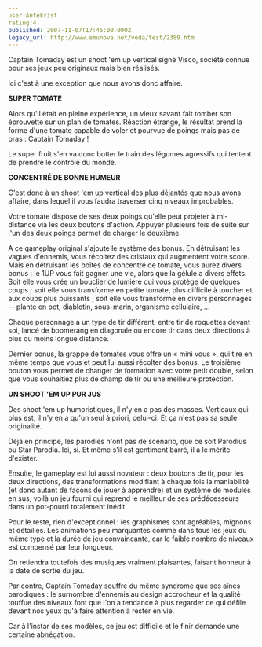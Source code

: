 ```yaml
---
user:Antekrist
rating:4
published: 2007-11-07T17:45:00.000Z
legacy_url: http://www.emunova.net/veda/test/2389.htm
---
```

Captain Tomaday est un shoot 'em up vertical signé Visco, société connue pour ses jeux peu originaux mais bien réalisés.  

Ici c'est à une exception que nous avons donc affaire.  

  

**SUPER TOMATE**  

Alors qu'il était en pleine expérience, un vieux savant fait tomber son éprouvette sur un plan de tomates. Réaction étrange, le résultat prend la forme d'une tomate capable de voler et pourvue de poings mais pas de bras : Captain Tomaday !  

Le super fruit s'en va donc botter le train des légumes agressifs qui tentent de prendre le contrôle du monde.  

  

**CONCENTRÉ DE BONNE HUMEUR**  

C'est donc à un shoot 'em up vertical des plus déjantés que nous avons affaire, dans lequel il vous faudra traverser cinq niveaux improbables.  

Votre tomate dispose de ses deux poings qu'elle peut projeter à mi-distance via les deux boutons d'action. Appuyer plusieurs fois de suite sur l'un des deux poings permet de charger le deuxième.  

A ce gameplay original s'ajoute le système des bonus. En détruisant les vagues d'ennemis, vous récoltez des cristaux qui augmentent votre score. Mais en détruisant les boîtes de concentré de tomate, vous aurez divers bonus : le 1UP vous fait gagner une vie, alors que la gélule a divers effets. Soit elle vous crée un bouclier de lumière qui vous protège de quelques coups ; soit elle vous transforme en petite tomate, plus difficile à toucher et aux coups plus puissants ; soit elle vous transforme en divers personnages -- plante en pot, diablotin, sous-marin, organisme cellulaire, ...  

Chaque personnage a un type de tir différent, entre tir de roquettes devant soi, lancé de boomerang en diagonale ou encore tir dans deux directions à plus ou moins longue distance.  

Dernier bonus, la grappe de tomates vous offre un « mini vous », qui tire en même temps que vous et peut lui aussi récolter des bonus. Le troisième bouton vous permet de changer de formation avec votre petit double, selon que vous souhaitiez plus de champ de tir ou une meilleure protection.  

  

**UN SHOOT 'EM UP PUR JUS**  

Des shoot 'em up humoristiques, il n'y en a pas des masses. Verticaux qui plus est, il n'y en a qu'un seul à priori, celui-ci. Et ça n'est pas sa seule originalité.  

Déjà en principe, les parodies n'ont pas de scénario, que ce soit Parodius ou Star Parodia. Ici, si. Et même s'il est gentiment barré, il a le mérite d'exister.  

Ensuite, le gameplay est lui aussi novateur : deux boutons de tir, pour les deux directions, des transformations modifiant à chaque fois la maniabilité (et donc autant de façons de jouer à apprendre) et un système de modules en sus, voilà un jeu fourni qui reprend le meilleur de ses prédécesseurs dans un pot-pourri totalement inédit.  

Pour le reste, rien d'exceptionnel : les graphismes sont agréables, mignons et détaillés. Les animations peu marquantes comme dans tous les jeux du même type et la durée de jeu convaincante, car le faible nombre de niveaux est compensé par leur longueur.  

On retiendra toutefois des musiques vraiment plaisantes, faisant honneur à la date de sortie du jeu.  

Par contre, Captain Tomaday souffre du même syndrome que ses aînés parodiques : le surnombre d'ennemis au design accrocheur et la qualité touffue des niveaux font que l'on a tendance à plus regarder ce qui défile devant nos yeux qu'à faire attention à rester en vie.  

Car à l'instar de ses modèles, ce jeu est difficile et le finir demande une certaine abnégation.